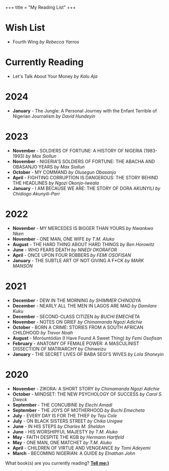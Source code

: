 +++
title = "My Reading List"
+++
# Wish List
- Fourth Wing *by Rebecca Yarros*

# Currently Reading
-  Let's Talk About Your Money *by Kalu Aja*

# 2024
- **January** - The Jungle: A Personal Journey with the Enfant Terrible of Nigerian Journalism *by David Hundeyin*
  
# 2023
- **November** - SOLDIERS OF FORTUNE: A HISTORY OF NIGERIA (1983-1993) *by Max Siollun*
- **November** - NIGERIA'S SOLDIERS OF FORTUNE: THE ABACHA AND OBASANJO YEARS *by Max Siollun*
- **October** - MY COMMAND *by Olusegun Obasanjo*
- **April** - FIGHTING CORRUPTION IS DANGEROUS: THE STORY BEHIND THE HEADLINES *by Ngozi Okonjo-Iweala*
- **January** - I AM BECAUSE WE ARE: THE STORY OF DORA AKUNYILI *by Chidiogo Akunyili-Parr*

# 2022
- **November** - MY MERCEDES IS BIGGER THAN YOURS *by Nwankwo Nken*
- **November** - ONE MAN, ONE WIFE *by T.M. Aluko*
- **August** - THE HARD THING ABOUT HARD THINGS *by Ben Horowitz*
- **June** - WHO FEARS DEATH *by NNEDI OKORAFOR*
- **April** - ONCE UPON FOUR ROBBERS *by FEMI OSOFISAN*
- **January** - THE SUBTLE ART OF NOT GIVING A F*CK *by MARK MANSON*

# 2021
- **December** - DEW IN THE MORNING *by SHIMMER CHINODYA*
- **December** - NEARLY ALL THE MEN IN LAGOS ARE MAD *by Damilare Kuku*
- **December** - SECOND-CLASS CITIZEN *by BUCHI EMECHETA*
- **November** - NOTES ON GRIEF *by Chimamanda Ngozi Adichie*
- **October** - BORN A CRIME: STORIES FROM A SOUTH AFRICAN CHILDHOOD *by Trevor Noah*
- **August** - Moróuntódùn (I Have Found A Sweet Thing) *by Femi Osofisan*
- **February** - ANATOMY OF FEMALE POWER: A MASCULINIST DISSECTION OF MATRIARCHY *by Chinweizu*
- **January** - THE SECRET LIVES OF BABA SEGI'S WIVES *by Lola Shoneyin*

# 2020
- **November** - ZIKORA: A SHORT STORY *by Chimamanda Ngozi Adichie*
- **October** - MINDSET: THE NEW PSYCHOLOGY OF SUCCESS *by Carol S. Dweck*
- **September** - THE CONCUBINE *by Elechi Amadi*
- **September** - THE JOYS OF MOTHERHOOD *by Buchi Emecheta*
- **July** - EVERY DAY IS FOR THE THIEF *by Teju Cole*
- **July** - ON BLACK SISTERS STREET *by Chika Unigwe*
- **June** - IN HIS STEPS *by Charles M. Sheldon*
- **June** - HIS WORSHIPFUL MAJESTY *by T.M. Aluko*
- **May** - FAITH DESPITE THE KGB *by Hermann Hartfeld*
- **May** - ONE MAN, ONE MATCHET *by T.M. Aluko*
- **April** - CHILDREN OF VIRTUE AND VENGEANCE *by Tomi Adeyemi*
- **March** - BECOMING NIGERIAN: A GUIDE *by Elnathan John*

What book(s) are you currently reading? [**Tell me:)**](https://twitter.com/toluwalemi)
